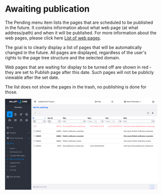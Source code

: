 # Awaiting publication

The Pending menu item lists the pages that are scheduled to be published in the future. It contains information about what web page (at what address/path) and when it will be published. For more information about the web pages, please click here [List of web pages](../../redactor/webpages/README.md).

The goal is to clearly display a list of pages that will be automatically changed in the future. All pages are displayed, regardless of the user's rights to the page tree structure and the selected domain.

Web pages that are waiting for display to be turned off are shown in red - they are set to Publish page after this date. Such pages will not be publicly viewable after the set date.

The list does not show the pages in the trash, no publishing is done for those.

![](audit-awaiting-publish-webpages.png)
